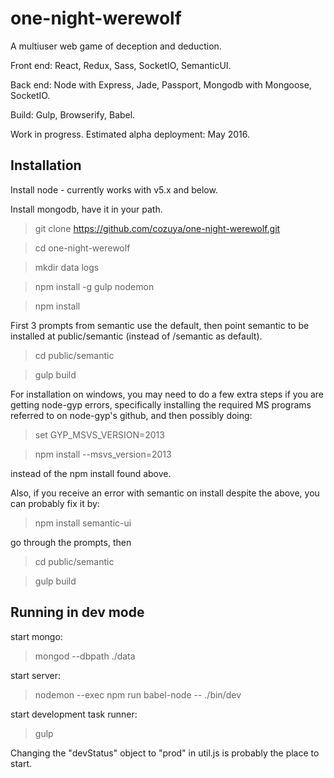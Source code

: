 one-night-werewolf
======================

A multiuser web game of deception and deduction.

Front end: React, Redux, Sass, SocketIO, SemanticUI.

Back end: Node with Express, Jade, Passport, Mongodb with Mongoose, SocketIO.

Build: Gulp, Browserify, Babel.

Work in progress. Estimated alpha deployment: May 2016.

## Installation ##

Install node - currently works with v5.x and below.

Install mongodb, have it in your path.

> git clone https://github.com/cozuya/one-night-werewolf.git

> cd one-night-werewolf

> mkdir data logs

> npm install -g gulp nodemon

> npm install

First 3 prompts from semantic use the default, then point semantic to be installed at public/semantic (instead of /semantic as default).

> cd public/semantic

> gulp build

For installation on windows, you may need to do a few extra steps if you are getting node-gyp errors, specifically installing the required MS programs referred to on node-gyp's github, and then possibly doing:

> set GYP_MSVS_VERSION=2013

> npm install --msvs_version=2013

instead of the npm install found above.

Also, if you receive an error with semantic on install despite the above, you can probably fix it by:

> npm install semantic-ui

go through the prompts, then

> cd public/semantic

> gulp build

## Running in dev mode ##

start mongo:

> mongod --dbpath ./data

start server:

> nodemon --exec npm run babel-node -- ./bin/dev

start development task runner:

> gulp

Changing the "devStatus" object to "prod" in util.js is probably the place to start.